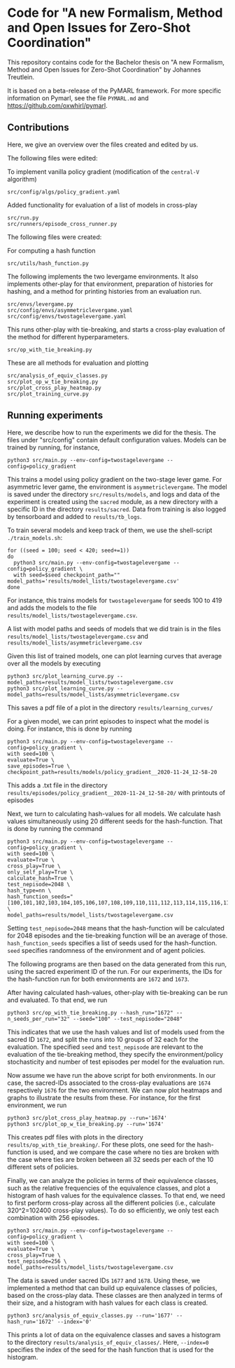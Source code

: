 # Code for "A new Formalism, Method and Open Issues for Zero-Shot Coordination"

This repository contains code for the Bachelor thesis on "A new Formalism, Method and Open Issues for Zero-Shot Coordination" by Johannes Treutlein.

It is based on a beta-release of the PyMARL framework. For more specific information on Pymarl, see the file `PYMARL.md` and https://github.com/oxwhirl/pymarl.


## Contributions

Here, we give an overview over the files created and edited by us.

The following files were edited:

To implement vanilla policy gradient (modification of the `central-V` algorithm)
```
src/config/algs/policy_gradient.yaml
```

Added functionality for evaluation of a list of models in cross-play
```
src/run.py
src/runners/episode_cross_runner.py
```

The following files were created:

For computing a hash function
```
src/utils/hash_function.py
```

The following implements the two levergame environments. It also implements other-play for that environment, preparation of histories for hashing, and 
a method for printing histories from an evaluation run.

```
src/envs/levergame.py
src/config/envs/asymmetriclevergame.yaml
src/config/envs/twostagelevergame.yaml
```

This runs other-play with tie-breaking, and starts a cross-play evaluation of the method for different hyperparameters.
```
src/op_with_tie_breaking.py
```

These are all methods for evaluation and plotting
```
src/analysis_of_equiv_classes.py
src/plot_op_w_tie_breaking.py
src/plot_cross_play_heatmap.py
src/plot_training_curve.py
```

## Running experiments

Here, we describe how to run the experiments we did for the thesis. The files under "src/config" contain default configuration values. Models can be trained by running, for instance,

```
python3 src/main.py --env-config=twostagelevergame --config=policy_gradient
```

This trains a model using policy gradient on the two-stage lever game.
For asymmetric lever game, the environment is `asymmetriclevergame`.
The model is saved under the directory `src/results/models`, and logs and data of the experiment is created using the
`sacred` module, as a new directory with a specific ID in the directory `results/sacred`. Data from training is also
logged by tensorboard and added to `results/tb_logs`.

To train several models and keep track of them, we use the shell-script `./train_models.sh`:

```
for ((seed = 100; seed < 420; seed+=1))
do
  python3 src/main.py --env-config=twostagelevergame --config=policy_gradient \
  with seed=$seed checkpoint_path="" model_paths='results/model_lists/twostagelevergame.csv'
done
```

For instance, this trains models for  `twostagelevergame` for seeds 100 to 419 and adds the models to the file
`results/model_lists/twostagelevergame.csv`.

A list with model paths and seeds of models that we did train is in the files `results/model_lists/twostagelevergame.csv` and `results/model_lists/asymmetriclevergame.csv`

Given this list of trained models, one can plot learning curves that average over all the models by executing

```
python3 src/plot_learning_curve.py --model_paths=results/model_lists/twostagelevergame.csv
python3 src/plot_learning_curve.py --model_paths=results/model_lists/asymmetriclevergame.csv
```

This saves a pdf file of a plot in the directory `results/learning_curves/`

For a given model, we can print episodes to inspect what the model is doing. For instance, this is done by running

```
python3 src/main.py --env-config=twostagelevergame --config=policy_gradient \
with seed=100 \
evaluate=True \
save_episodes=True \
checkpoint_path=results/models/policy_gradient__2020-11-24_12-58-20 
```

This adds a .txt file in the directory `results/episodes/policy_gradient__2020-11-24_12-58-20/` with printouts of episodes

Next, we turn to calculating hash-values for all models. We calculate hash values simultaneously using 20 different seeds
for the hash-function. That is done by running the command

```
python3 src/main.py --env-config=twostagelevergame --config=policy_gradient \
with seed=100 \
evaluate=True \
cross_play=True \
only_self_play=True \
calculate_hash=True \
test_nepisode=2048 \
hash_type=nn \
hash_function_seeds="[100,101,102,103,104,105,106,107,108,109,110,111,112,113,114,115,116,117,118,119]" \
model_paths=results/model_lists/twostagelevergame.csv
```

Setting `test_nepisode=2048` means that the hash-function will be calculated for 2048 episodes and the
tie-breaking function will be an average of those. `hash_function_seeds` specifies a list of seeds used for the hash-function.
`seed` specifies randomness of the environment and of agent policies.

The following programs are then based on the data generated from this run, using the sacred experiment ID of the run.
For our experiments, the IDs for the hash-function run for both environments are `1672` and `1673`.

After having calculated hash-values, other-play with tie-breaking can be run and evaluated. To that end, we run

```
python3 src/op_with_tie_breaking.py --hash_run="1672" --n_seeds_per_run="32" --seed="100" --test_nepisode="2048"
```

This indicates that we use the hash values and list of models used from the sacred ID `1672`, and split the runs into 10
groups of 32 each for the evaluation. The specified `seed` and `test_nepisode` are relevant to the evaluation of the
tie-breaking method, they specify the environment/policy stochasticity and number of test episodes per model for the
evaluation run.

Now assume we have run the above script for both environments. In our case, the sacred-IDs
associated to the cross-play evaluations
are `1674` respectively `1676` for the two environment. We can now plot heatmaps and graphs to
illustrate the results from these. For instance,
for the first environment, we run

```
python3 src/plot_cross_play_heatmap.py --run='1674' 
python3 src/plot_op_w_tie_breaking.py --run='1674' 
```

This creates pdf files with plots in the directory `results/op_with_tie_breaking/`. For these plots, one seed for the 
hash-function is used, and we compare the case where no ties are broken with the case where ties are broken between all 32 seeds
per each of the 10 different sets of policies.

Finally, we can analyze the policies in terms of their equivalence classes, such as the relative frequencies of the equivalence classes, and plot a
histogram of hash values for the equivalence classes. To that end, we need to first perform cross-play across
all the different policies (i.e., calculate 320^2=102400 cross-play values). To do so efficiently, we only test each
combination with 256 episodes.

```
python3 src/main.py --env-config=twostagelevergame --config=policy_gradient \
with seed=100 \
evaluate=True \
cross_play=True \
test_nepisode=256 \
model_paths=results/model_lists/twostagelevergame.csv
```

The data is saved under sacred IDs `1677` and `1678`. Using these, we implemented a method that can build up equivalence classes
of policies, based on the cross-play data. These classes are then analyzed in terms of their size, and a histogram with
hash values for each class is created.

```
python3 src/analysis_of_equiv_classes.py --run='1677' --hash_run='1672' --index='0'
```

This prints a lot of data on the equivalence classes and saves a histogram to the directory
`results/analysis_of_equiv_classes/`. Here, `--index=0` specifies the index of the seed for the hash function that is used for the
histogram.
